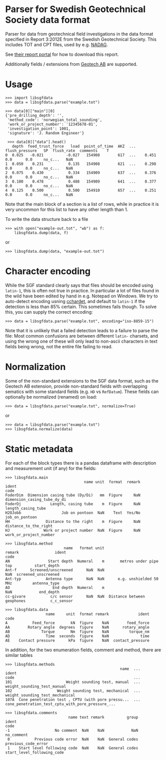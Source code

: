 # Parser for Swedish Geotechnical Society data format

Parser for data from geotechnical field investigations in the data
format specified in Report 3:2012E from the Swedish Geotechnical
Society. This includes TOT and CPT files, used by e.g.
[NADAG](http://geo.ngu.no/kart/nadag/).

See [their report
portal](http://www.sgf.net/web/page.aspx?refid=2678) for how to
download this report.

Additionally fields / extensions from [Geotech
AB](https://static1.squarespace.com/static/565c5cc1e4b05079e4c0fcfb/t/587c984bbf629abac09d265f/1484560476906/6-SWE-CPT-LOG-v5.xx.pdf)
are supported.

# Usage

    >>> import libsgfdata
    >>> data = libsgfdata.parse("example.tot")
    
    >>> data[0]["main"][0]
    {'pre_drilling_depth': '',
     'method_code': 'norwegian_total_sounding',
     'work_or_project_number': '12345678-01',
     'investigation_point': 1001,
     'signature': 'J. Random Engineer'}
     
     >>> data[0]["data"].head()
       depth  feed_trust_force   load  point_of_time  AKZ  ...  flush_pressure   SP  flush_rate  comments    T
    0  0.025   -0.021          -0.027   154908        617  ...    0.451         0.0      0.0     no_c...   NaN
    1  0.050    0.231           0.135   154908        621  ...    0.298         0.0      0.0     no_c...   NaN
    2  0.075    0.430           0.334   154909        637  ...    0.376         0.0      0.0     no_c...   NaN
    3  0.100    0.478           0.488   154909        641  ...    0.377         0.0      0.0     no_c...   NaN
    4  0.125    0.500           0.500   154910        657  ...    0.251         0.0      0.0     no_c...   NaN

Note that the main block of a section is a list of rows, while in
practice it is very uncommon for this list to have any other length
than 1.

To write the data structure back to a file

    >>> with open("example-out.tot", "wb") as f:
        libsgfdata.dump(data, f)

or

    >>> libsgfdata.dump(data, "example-out.tot")

# Character encoding

While the SGF standard clearly says that files should be encoded using `latin-1`, this is often not true in practice. In particular a lot of files found in the wild have been edited by hand in e.g. Notepad on Windows. We try to auto-detect encoding usning [cchardet](https://github.com/PyYoshi/cChardet), and default to `latin-1` if the detection is less than 85% certain. This sometimes fails though. To solve this, you can supply the correct encoding:

    >>> data = libsgfdata.parse("example.tot", encoding="iso-8859-15")

Note that it is unlikely that a failed detection leads to a failure to parse the file: Most common confusions are between different `latin-` charsets, and using the wrong one of these will only lead to non-ascii characters in text fields being wrong, not the entire file failing to read.

# Normalization

Some of the non-standard extensions to the SGF data format, such as the Geotech AB extension, provide non-standard fields with overlapping sematics with some standard fields (e.g. `HD` vs `RefDatum`). These fields can optionally be normalized (renamed) on load:

    >>> data = libsgfdata.parse("example.tot", normalize=True)

or

    >>> data = libsgfdata.parse("example.tot")
    >>> libsgfdata.normalize(data)

# Static metadata

For each of the block types there is a pandas dataframe with
description and measurement unit (if any) for the fields:

    >>> libsgfdata.main
                                       name unit  format  remark                        ident
    code                                                                                     
    FoderDim  Dimension casing tube (Dy/Di)   mm  Figure     NaN  dimension_casing_tube_dy_di
    FoderDj             Length, casing tube    m  Figure     NaN           length_casing_tube
    H2OJobb                  Job on pontoon  NaN    Text  Yes/No               job_on_pontoon
    HH                Distance to the right    m  Figure     NaN        distance_to_the_right
    HJ               Work or project number  NaN  Figure     NaN       work_or_project_number

    >>> libsgfdata.method
                              name   format unit                      remark                ident
    code                                                                                         
    AN                 Start depth  Numeral    m       metres under pipe top          start_depth
    Ant-f      Screened/unscreened      NaN  NaN                         NaN  screened_unscreened
    Ant-typ           Antenna type      NaN  NaN      e.g. unshielded 50 MHz         antenna_type
    AO                   End depth  Numeral    m                         NaN            end_depth
    cc-givare           c/c sensor      NaN  NaN  Distance between geophones           c_c_sensor

    >>> libsgfdata.data
                      name     unit  format remark             ident
    code                                                            
    A           Feed_force       kN  figure    NaN        feed_force
    AA        Rotary angle  degrees  figure    NaN      rotary_angle
    AB              Torque       Nm  figure    NaN         torque_nm
    AD                Time  seconds  figure    NaN              time
    AE    Contact pressure      kPa  figure    NaN  contact_pressure

In addition, for the two enumeration fields, comment and method, there are similar tables


    >>> libsgfdata.methods
                                                       name  ...                                              ident
    code                                                     ...                                                   
    101                        Weight sounding test, manual  ...                        weight_sounding_test_manual
    102                    Weight sounding test, mechanical  ...                    weight_sounding_test_mechanical
    107A  Cone penetration test , CPTU (with pore pressu...  ...  cone_penetration_test_cptu_with_pore_pressure_...

    >>> libsgfdata.comments
                                name text remark          group                       ident
    code                                                                                   
    -1                    No comment  NaN    NaN            NaN                  no_comment
     0           Previous code error  NaN    NaN  General codes         previous_code_error
     1    Start level following code  NaN    NaN  General codes  start_level_following_code
